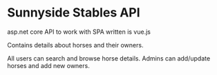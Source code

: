 # Sunnyside Stables API
asp.net core API to work with SPA written is vue.js

Contains details about horses and their owners.

All users can search and browse horse details.  Admins can add/update horses and add new owners.